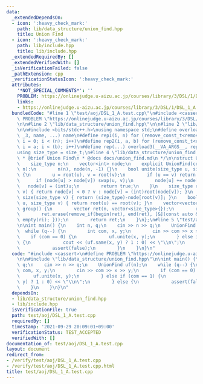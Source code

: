 ```yaml
---
data:
  _extendedDependsOn:
  - icon: ':heavy_check_mark:'
    path: lib/data_structure/union_find.hpp
    title: Union Find
  - icon: ':heavy_check_mark:'
    path: lib/include.hpp
    title: lib/include.hpp
  _extendedRequiredBy: []
  _extendedVerifiedWith: []
  _isVerificationFailed: false
  _pathExtension: cpp
  _verificationStatusIcon: ':heavy_check_mark:'
  attributes:
    '*NOT_SPECIAL_COMMENTS*': ''
    PROBLEM: https://onlinejudge.u-aizu.ac.jp/courses/library/3/DSL/1/DSL_1_A
    links:
    - https://onlinejudge.u-aizu.ac.jp/courses/library/3/DSL/1/DSL_1_A
  bundledCode: "#line 1 \"test/aoj/DSL_1_A.test.cpp\"\n#include <cassert>\n#define\
    \ PROBLEM \"https://onlinejudge.u-aizu.ac.jp/courses/library/3/DSL/1/DSL_1_A\"\
    \n\n#line 2 \"lib/data_structure/union_find.hpp\"\n\n#line 2 \"lib/include.hpp\"\
    \n\n#include <bits/stdc++.h>\nusing namespace std;\n#define overload3(_NULL, _2,\
    \ _3, name, ...) name\n#define rep1(i, n) for (remove_const_t<remove_reference_t<decltype(n)>>\
    \ i = 0; i < (n); i++)\n#define rep2(i, a, b) for (remove_const_t<remove_reference_t<decltype(b)>>\
    \ i = a; i < (b); i++)\n#define rep(...) overload3(__VA_ARGS__, rep2, rep1)(__VA_ARGS__)\n\
    using size_type = size_t;\n#line 4 \"lib/data_structure/union_find.hpp\"\n\n/**\n\
    \ * @brief Union Find\n * @docs docs/union_find.md\n */\n\nstruct UnionFind {\n\
    \    size_type n;\n    vector<int> node;\n    explicit UnionFind(const size_type\
    \ n):\n        n(n), node(n, -1) {}\n    bool unite(size_type u, size_type v)\
    \ {\n        u = root(u), v = root(v);\n        if (u == v) return false;\n  \
    \      if (node[u] > node[v]) swap(u, v);\n        node[u] += node[v];\n     \
    \   node[v] = (int)u;\n        return true;\n    }\n    size_type root(size_type\
    \ v) { return node[v] < 0 ? v : node[v] = (int)root(node[v]); }\n    size_type\
    \ size(size_type v) { return (size_type)-node[root(v)]; }\n    bool same(size_type\
    \ u, size_type v) { return root(u) == root(v); }\n    vector<vector<size_type>>\
    \ group() {\n        vector ret(n, vector<size_type>{});\n        rep(i, n) ret[root(i)].push_back(i);\n\
    \        ret.erase(remove_if(begin(ret), end(ret), [&](const auto &ri) { return\
    \ empty(ri); }));\n        return ret;\n    }\n};\n#line 5 \"test/aoj/DSL_1_A.test.cpp\"\
    \n\nint main() {\n    int n, q;\n    cin >> n >> q;\n    UnionFind uf(n);\n  \
    \  while (q--) {\n        int com, x, y;\n        cin >> com >> x >> y;\n    \
    \    if (com == 0) {\n            uf.unite(x, y);\n        } else if (com == 1)\
    \ {\n            cout << (uf.same(x, y) ? 1 : 0) << \"\\n\";\n        } else {\n\
    \            assert(false);\n        }\n    }\n}\n"
  code: "#include <cassert>\n#define PROBLEM \"https://onlinejudge.u-aizu.ac.jp/courses/library/3/DSL/1/DSL_1_A\"\
    \n\n#include \"lib/data_structure/union_find.hpp\"\n\nint main() {\n    int n,\
    \ q;\n    cin >> n >> q;\n    UnionFind uf(n);\n    while (q--) {\n        int\
    \ com, x, y;\n        cin >> com >> x >> y;\n        if (com == 0) {\n       \
    \     uf.unite(x, y);\n        } else if (com == 1) {\n            cout << (uf.same(x,\
    \ y) ? 1 : 0) << \"\\n\";\n        } else {\n            assert(false);\n    \
    \    }\n    }\n}\n"
  dependsOn:
  - lib/data_structure/union_find.hpp
  - lib/include.hpp
  isVerificationFile: true
  path: test/aoj/DSL_1_A.test.cpp
  requiredBy: []
  timestamp: '2021-09-29 20:09:01+09:00'
  verificationStatus: TEST_ACCEPTED
  verifiedWith: []
documentation_of: test/aoj/DSL_1_A.test.cpp
layout: document
redirect_from:
- /verify/test/aoj/DSL_1_A.test.cpp
- /verify/test/aoj/DSL_1_A.test.cpp.html
title: test/aoj/DSL_1_A.test.cpp
---
```

